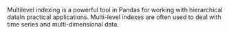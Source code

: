 Multilevel indexing is a powerful tool in Pandas for working with hierarchical dataIn practical applications. Multi-level indexes are often used to deal with time series and multi-dimensional data.
